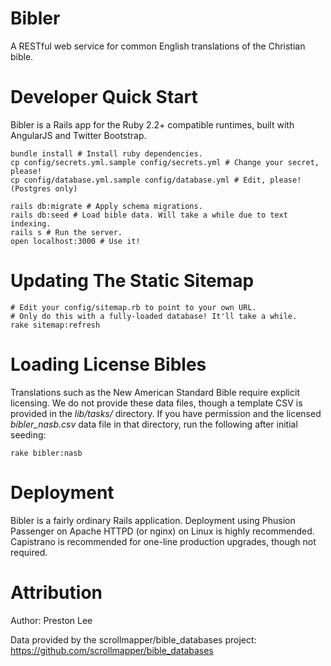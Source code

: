 # Bibler

A RESTful web service for common English translations of the Christian bible.

# Developer Quick Start

Bibler is a Rails app for the Ruby 2.2+ compatible runtimes, built with AngularJS and Twitter Bootstrap.

	bundle install # Install ruby dependencies.
	cp config/secrets.yml.sample config/secrets.yml # Change your secret, please!
	cp config/database.yml.sample config/database.yml # Edit, please! (Postgres only)
	
    rails db:migrate # Apply schema migrations.
    rails db:seed # Load bible data. Will take a while due to text indexing.
    rails s # Run the server.
    open localhost:3000 # Use it!

# Updating The Static Sitemap

	# Edit your config/sitemap.rb to point to your own URL.
    # Only do this with a fully-loaded database! It'll take a while.
	rake sitemap:refresh 

# Loading License Bibles

Translations such as the New American Standard Bible require explicit licensing. We do not provide these data files, though a template CSV is provided in the *lib/tasks/* directory. If you have permission and the licensed *bibler_nasb.csv* data file in that directory, run the following after initial seeding:

	rake bibler:nasb
	
# Deployment

Bibler is a fairly ordinary Rails application. Deployment using Phusion Passenger on Apache HTTPD (or nginx) on Linux is highly recommended. Capistrano is recommended for one-line production upgrades, though not required.

# Attribution

Author: Preston Lee

Data provided by the scrollmapper/bible\_databases project: https://github.com/scrollmapper/bible_databases